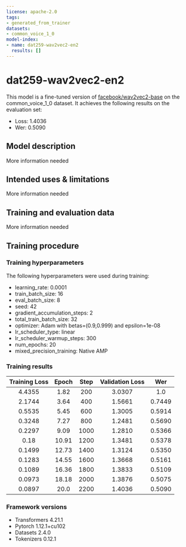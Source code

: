 ```yaml
---
license: apache-2.0
tags:
- generated_from_trainer
datasets:
- common_voice_1_0
model-index:
- name: dat259-wav2vec2-en2
  results: []
---
```


<!-- This model card has been generated automatically according to the information the Trainer had access to. You
should probably proofread and complete it, then remove this comment. -->

# dat259-wav2vec2-en2

This model is a fine-tuned version of [facebook/wav2vec2-base](https://huggingface.co/facebook/wav2vec2-base) on the common_voice_1_0 dataset.
It achieves the following results on the evaluation set:
- Loss: 1.4036
- Wer: 0.5090

## Model description

More information needed

## Intended uses & limitations

More information needed

## Training and evaluation data

More information needed

## Training procedure

### Training hyperparameters

The following hyperparameters were used during training:
- learning_rate: 0.0001
- train_batch_size: 16
- eval_batch_size: 8
- seed: 42
- gradient_accumulation_steps: 2
- total_train_batch_size: 32
- optimizer: Adam with betas=(0.9,0.999) and epsilon=1e-08
- lr_scheduler_type: linear
- lr_scheduler_warmup_steps: 300
- num_epochs: 20
- mixed_precision_training: Native AMP

### Training results

| Training Loss | Epoch | Step | Validation Loss | Wer    |
|:-------------:|:-----:|:----:|:---------------:|:------:|
| 4.4355        | 1.82  | 200  | 3.0307          | 1.0    |
| 2.1744        | 3.64  | 400  | 1.5661          | 0.7449 |
| 0.5535        | 5.45  | 600  | 1.3005          | 0.5914 |
| 0.3248        | 7.27  | 800  | 1.2481          | 0.5690 |
| 0.2297        | 9.09  | 1000 | 1.2810          | 0.5366 |
| 0.18          | 10.91 | 1200 | 1.3481          | 0.5378 |
| 0.1499        | 12.73 | 1400 | 1.3124          | 0.5350 |
| 0.1283        | 14.55 | 1600 | 1.3668          | 0.5161 |
| 0.1089        | 16.36 | 1800 | 1.3833          | 0.5109 |
| 0.0973        | 18.18 | 2000 | 1.3876          | 0.5075 |
| 0.0897        | 20.0  | 2200 | 1.4036          | 0.5090 |


### Framework versions

- Transformers 4.21.1
- Pytorch 1.12.1+cu102
- Datasets 2.4.0
- Tokenizers 0.12.1
